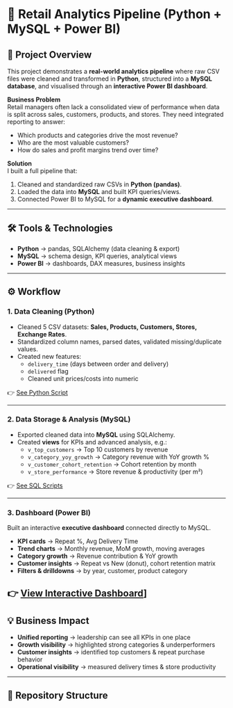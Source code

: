 # 🛒 Retail Analytics Pipeline (Python + MySQL + Power BI)

## 📌 Project Overview
This project demonstrates a **real-world analytics pipeline** where raw CSV files were cleaned and transformed in **Python**, structured into a **MySQL database**, and visualised through an **interactive Power BI dashboard**.

**Business Problem**  
Retail managers often lack a consolidated view of performance when data is split across sales, customers, products, and stores. They need integrated reporting to answer:
- Which products and categories drive the most revenue?
- Who are the most valuable customers?
- How do sales and profit margins trend over time?

**Solution**  
I built a full pipeline that:
1. Cleaned and standardized raw CSVs in **Python (pandas)**.  
2. Loaded the data into **MySQL** and built KPI queries/views.  
3. Connected Power BI to MySQL for a **dynamic executive dashboard**.  

---

## 🛠️ Tools & Technologies
- **Python** → pandas, SQLAlchemy (data cleaning & export)  
- **MySQL** → schema design, KPI queries, analytical views  
- **Power BI** → dashboards, DAX measures, business insights  

---

## ⚙️ Workflow

### 1. Data Cleaning (Python)
- Cleaned 5 CSV datasets: **Sales, Products, Customers, Stores, Exchange Rates**.
- Standardized column names, parsed dates, validated missing/duplicate values.
- Created new features:
  - `delivery_time` (days between order and delivery)  
  - `delivered` flag  
  - Cleaned unit prices/costs into numeric  

👉 [See Python Script](./python/cleaning_pipeline.py)

---

### 2. Data Storage & Analysis (MySQL)
- Exported cleaned data into **MySQL** using SQLAlchemy.  
- Created **views** for KPIs and advanced analysis, e.g.:  
  - `v_top_customers` → Top 10 customers by revenue  
  - `v_category_yoy_growth` → Category revenue with YoY growth %  
  - `v_customer_cohort_retention` → Cohort retention by month  
  - `v_store_performance` → Store revenue & productivity (per m²)  

👉 [See SQL Scripts](./sql/analysis_views.sql)

---

### 3. Dashboard (Power BI)
Built an interactive **executive dashboard** connected directly to MySQL.  
- **KPI cards** →  Repeat %, Avg Delivery Time  
- **Trend charts** → Monthly revenue, MoM growth, moving averages  
- **Category growth** → Revenue contribution & YoY growth  
- **Customer insights** → Repeat vs New (donut), cohort retention matrix  
- **Filters & drilldowns** → by year, customer, product category  

👉 [**View Interactive Dashboard**](https://app.powerbi.com/view?r=eyJrIjoiNjBhNmVkZTAtMTdiYi00MTYzLWJhMDctZmRkZjc0YTg4MjE5IiwidCI6Ijc0M2ZkMmZhLTA1NTUtNGFhYy1iMjFjLTMyMWUzYzIwMWRiMyJ9)]
---

## 💡 Business Impact
- **Unified reporting** → leadership can see all KPIs in one place  
- **Growth visibility** → highlighted strong categories & underperformers  
- **Customer insights** → identified top customers & repeat purchase behavior  
- **Operational visibility** → measured delivery times & store productivity  

---

## 📂 Repository Structure
